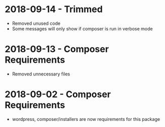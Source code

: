 # 2018-09-14 - Trimmed
* Removed unused code
* Some messages will only show if composer is run in verbose mode

# 2018-09-13 - Composer Requirements
* Removed unnecessary files

# 2018-09-02 - Composer Requirements
* wordpress, composer/installers are now requirements for this package
